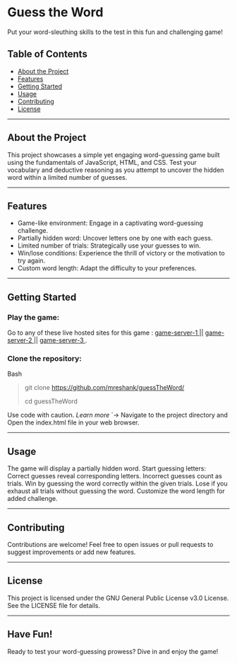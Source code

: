 # Guess the Word

Put your word-sleuthing skills to the test in this fun and challenging game!

## Table of Contents

* <a href="#about-the-project"> About the Project </a>
* <a href="#features"> Features </a>
* <a href="#getting-started"> Getting Started </a>
* <a href="#usage"> Usage </a>
* <a href="#contributing"> Contributing </a>
* <a href="#license"> License </a>

<hr>

## About the Project

This project showcases a simple yet engaging word-guessing game built using the fundamentals of JavaScript, HTML, and CSS. Test your vocabulary and deductive reasoning as you attempt to uncover the hidden word within a limited number of guesses.

<hr>

## Features

* Game-like environment: Engage in a captivating word-guessing challenge.
* Partially hidden word: Uncover letters one by one with each guess.
* Limited number of trials: Strategically use your guesses to win.
* Win/lose conditions: Experience the thrill of victory or the motivation to try again.
* Custom word length: Adapt the difficulty to your preferences.

<hr>

## Getting Started 

### Play the game:
Go to any of these live hosted sites for this game : <a href="https://projects.eshank.biz/guessthegame"> game-server-1 </a> || <a href="https://mreshank.github.io/guessTheGame"> game-server-2 </a> || <a href="http://projects.eshank.biz/guessthegame"> game-server-3 </a> .
<br>
### Clone the repository:
Bash
> git clone https://github.com/mreshank/guessTheWord/
> 
> cd guessTheWord

Use code with caution. <i>Learn more</i>
  `-> Navigate to the project directory and Open the index.html file in your web browser.

<hr>

## Usage 

The game will display a partially hidden word.
Start guessing letters:
Correct guesses reveal corresponding letters.
Incorrect guesses count as trials.
Win by guessing the word correctly within the given trials.
Lose if you exhaust all trials without guessing the word.
Customize the word length for added challenge.

<hr>

## Contributing 

Contributions are welcome! Feel free to open issues or pull requests to suggest improvements or add new features.

<hr>

## License 

This project is licensed under the GNU General Public License v3.0 License. See the LICENSE file for details.

<hr>

## Have Fun! 

Ready to test your word-guessing prowess? Dive in and enjoy the game!
